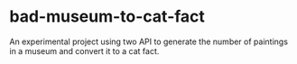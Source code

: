 # bad-museum-to-cat-fact 
An experimental project using two API to generate the number of paintings in a museum and convert it to a cat fact. 
